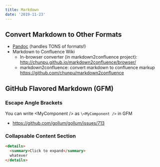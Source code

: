 ```yaml
---
title: Markdown
date: '2019-11-23'
---
```


## Convert Markdown to Other Formats

- [Pandoc](https://pandoc.org/) (handles TONS of formats!)
- Markdown to Confluence Wiki
  - In-browser converter (in markdown2confluence project): http://chunpu.github.io/markdown2confluence/browser/
  - markdown2confluence: convert markdown to confluence markup https://github.com/chunpu/markdown2confluence

## GitHub Flavored Markdown (GFM)

### Escape Angle Brackets

You can write \<MyComponent /> as `\<MyComponent />` in GFM

- https://github.com/gollum/gollum/issues/713

### Collapsable Content Section

```html
<details>
  <summary>Click to expand</summary>
  whatever
</details>
```
